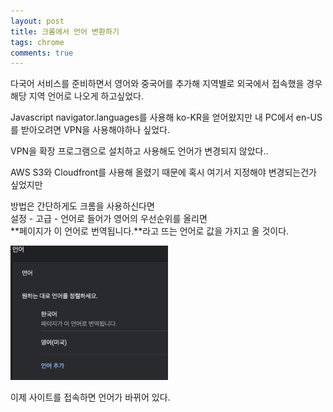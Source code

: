 ```yaml
---
layout: post
title: 크롬에서 언어 변환하기
tags: chrome
comments: true
---
```

다국어 서비스를 준비하면서 영어와 중국어를 추가해 지역별로 외국에서 접속했을 경우 해당 지역 언어로 나오게 하고싶었다.

Javascript navigator.languages를 사용해 ko-KR을 얻어왔지만 내 PC에서 en-US를 받아오려면 VPN을 사용해야하나 싶었다.

VPN을 확장 프로그램으로 설치하고 사용해도 언어가 변경되지 않았다..

AWS S3와 Cloudfront를 사용해 올렸기 때문에 혹시 여기서 지정해야 변경되는건가 싶었지만

방법은 간단하게도 크롬을 사용하신다면  
설정 - 고급 - 언어로 들어가 영어의 우선순위를 올리면  
**페이지가 이 언어로 번역됩니다.**라고 뜨는 언어로 값을 가지고 올 것이다.  

<img src="/assets/images/chrome-language.png" alt="크롬 언어" style="width:50%;" />

이제 사이트를 접속하면 언어가 바뀌어 있다.
